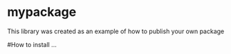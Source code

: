 # mypackage
This library was created as an example of how to publish your own package

#How to install
...
